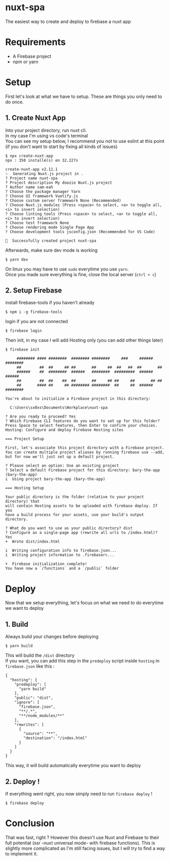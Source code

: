 # nuxt-spa

The easiest way to create and deploy to firebase a nuxt app

# Requirements
- A Firebase project
- npm or yarn

# Setup
First let's look at what we have to setup. These are things you only need to do once.
## 1. Create Nuxt App
Into your project directory, run nuxt cli.  
In my case I'm using vs code's terminal  
You can see my setup below, I recommend you not to use eslint at this point (if you don't want to start by fixing all kinds of issues)
```console
$ npx create-nuxt-app
npx : 350 installé(s) en 32.227s

create-nuxt-app v2.11.1
✨  Generating Nuxt.js project in .
? Project name nuxt-spa
? Project description My doozie Nuxt.js project
? Author name sam-eah
? Choose the package manager Yarn
? Choose UI framework Vuetify.js
? Choose custom server framework None (Recommended)
? Choose Nuxt.js modules (Press <space> to select, <a> to toggle all, <i> to invert selection)
? Choose linting tools (Press <space> to select, <a> to toggle all, <i> to invert selection)
? Choose test framework None
? Choose rendering mode Single Page App
? Choose development tools jsconfig.json (Recommended for VS Code)

🎉  Successfully created project nuxt-spa
```  
Afterwards, make sure dev mode is working
```console
$ yarn dev
```
On linux you may have to use `sudo` everytime you use `yarn`.  
Once you made sure everything is fine, close the local server (`ctrl + c`)

## 2. Setup Firebase
install firebase-tools if you haven't already
```console
$ npm i -g firebase-tools
```
login if you are not connected
```console
$ firebase login
```
Then init, in my case I will add Hosting only (you can add other things later)
```console
$ firebase init

     ######## #### ########  ######## ########     ###     ######  ########
     ##        ##  ##     ## ##       ##     ##  ##   ##  ##       ##
     ######    ##  ########  ######   ########  #########  ######  ######
     ##        ##  ##    ##  ##       ##     ## ##     ##       ## ##
     ##       #### ##     ## ######## ########  ##     ##  ######  ########

You're about to initialize a Firebase project in this directory:

  C:\Users\sx0xs\Documents\Workplace\nuxt-spa

? Are you ready to proceed? Yes
? Which Firebase CLI features do you want to set up for this folder? 
Press Space to select features, then Enter to confirm your choices. 
Hosting: Configure and deploy Firebase Hosting sites

=== Project Setup

First, let's associate this project directory with a Firebase project.
You can create multiple project aliases by running firebase use --add,
but for now we'll just set up a default project.

? Please select an option: Use an existing project
? Select a default Firebase project for this directory: bary-the-app (bary-the-app)
i  Using project bary-the-app (bary-the-app)

=== Hosting Setup

Your public directory is the folder (relative to your project directory) that
will contain Hosting assets to be uploaded with firebase deploy. If you
have a build process for your assets, use your build's output directory.

? What do you want to use as your public directory? dist
? Configure as a single-page app (rewrite all urls to /index.html)? Yes
+  Wrote dist/index.html

i  Writing configuration info to firebase.json...
i  Writing project information to .firebaserc...

+  Firebase initialization complete!
You have now a `/functions` and a `/public` folder  
```


# Deploy
Now that we setup everything, let's focus on what we need to do everytime we want to deploy
## 1. Build  
Always build your changes before deploying  
```console
$ yarn build
```
This will build the `/dist` directory    
If you want, you can add this step in the `predeploy` script inside `hosting` in `firebase.json` like this :
```
{
  "hosting": {
    "predeploy": [
      "yarn build"
    ],
    "public": "dist",
    "ignore": [
      "firebase.json",
      "**/.*",
      "**/node_modules/**"
    ],
    "rewrites": [
      {
        "source": "**",
        "destination": "/index.html"
      }
    ]
  }
}
```
This way, it will build automatically everytime you want to deploy

## 2. Deploy !
If everything went right, you now simply need to run `firebase deploy` !
```console
$ firebase deploy
```

# Conclusion 
That was fast, right ? However this doesn't use Nuxt and Firebase to their full potential (ssr -nuxt universal mode- with firebase functions). This is slightly more complicated as I'm still facing issues, but I will try to find a way to implement it.
